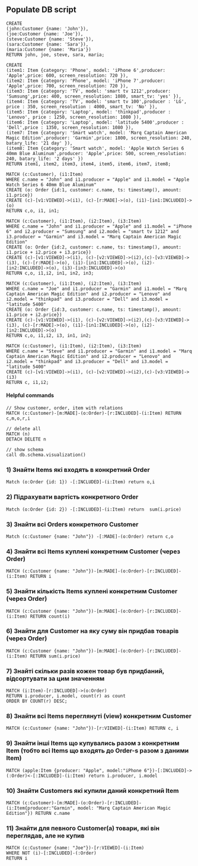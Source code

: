 ## Populate DB script

```shell
CREATE 
(john:Customer {name: 'John'}),
(joe:Customer {name: 'Joe'}),
(steve:Customer {name: 'Steve'}),
(sara:Customer {name: 'Sara'}),
(maria:Customer {name: 'Maria'})
RETURN john, joe, steve, sara, maria;

CREATE
(item1: Item {category: 'Phone', model: 'iPhone 6',producer: 'Apple',price: 600, screen_resolution: 720 }),
(item2: Item {category: 'Phone', model: 'iPhone 7',producer: 'Apple',price: 700, screen_resolution: 720 }),
(item3: Item {category: 'TV', model: 'smart tv 1212',producer: 'Sumsung',price: 400, screen_resolution: 1080, smart_tv: 'yes' }),
(item4: Item {category: 'TV', model: 'smart tv 100',producer : 'LG', price : 350, screen_resolution : 4000, smart_tv: 'No' }),
(item5: Item {category: 'Laptop', model: 'thinkpad',producer : 'Lenovo', price : 1250, screen_resolution: 1080 }),
(item6: Item {category: 'Laptop', model: 'latitude 5400',producer : 'Dell',price : 1350, screen_resolution: 1080 }),
(item7: Item {category: 'Smart watch', model: 'Marq Captain American Magic Edition',producer: 'Garmin',price: 1800, screen_resolution: 240, batary_life: '21 day' }),
(item8: Item {category: 'Smart watch', model: 'Apple Watch Series 6 40mm Blue Aluminum',producer: 'Apple',price: 500, screen_resolution: 240, batary_life: '2 days' })
RETURN item1, item2, item3, item4, item5, item6, item7, item8;

MATCH (c:Customer), (i1:Item)
WHERE c.name = "John" and i1.producer = "Apple" and i1.model = "Apple Watch Series 6 40mm Blue Aluminum"
CREATE (o: Order {id:1, customer: c.name, ts: timestamp(), amount: i1.price})
CREATE (c)-[v1:VIEWED]->(i1), (c)-[r:MADE]->(o), (i1)-[in1:INCLUDED]->(o)
RETURN c,o, i1, in1;

MATCH (c:Customer), (i1:Item), (i2:Item), (i3:Item) 
WHERE c.name = "John" and i1.producer = "Apple" and i1.model = "iPhone 6" and i2.producer = "Sumsung" and i2.model = "smart tv 1212" and i3.producer = "Garmin" and i3.model = "Marq Captain American Magic Edition"
CREATE (o: Order {id:2, customer: c.name, ts: timestamp(), amount: i1.price + i2.price + i3.price})
CREATE (c)-[v1:VIEWED]->(i1), (c)-[v2:VIEWED]->(i2),(c)-[v3:VIEWED]->(i3), (c)-[r:MADE]->(o), (i1)-[in1:INCLUDED]->(o), (i2)-[in2:INCLUDED]->(o), (i3)-[in3:INCLUDED]->(o)
RETURN c,o, i1,i2, in1, in2, in3;

MATCH (c:Customer), (i1:Item), (i2:Item), (i3:Item)
WHERE c.name = "Joe" and i1.producer = "Garmin" and i1.model = "Marq Captain American Magic Edition" and i2.producer = "Lenovo" and i2.model = "thinkpad" and i3.producer = "Dell" and i3.model = "latitude 5400"
CREATE (o: Order {id:3, customer: c.name, ts: timestamp(), amount: i1.price + i2.price})
CREATE (c)-[v1:VIEWED]->(i1), (c)-[v2:VIEWED]->(i2),(c)-[v3:VIEWED]->(i3), (c)-[r:MADE]->(o), (i1)-[in1:INCLUDED]->(o), (i2)-[in2:INCLUDED]->(o)
RETURN c,o, i1,i2, i3, in1, in2;

MATCH (c:Customer), (i1:Item), (i2:Item), (i3:Item)
WHERE c.name = "Steve" and i1.producer = "Garmin" and i1.model = "Marq Captain American Magic Edition" and i2.producer = "Lenovo" and i2.model = "thinkpad" and i3.producer = "Dell" and i3.model = "latitude 5400"
CREATE (c)-[v1:VIEWED]->(i1), (c)-[v2:VIEWED]->(i2),(c)-[v3:VIEWED]->(i3)
RETURN c, i1,i2;

```

#### Helpful commands
```shell
// Show customer, order, item with relations
MATCH (c:Customer)-[m:MADE]-(o:Order)-[r:INCLUDED]-(i:Item) RETURN c,m,o,r,i

// delete all
MATCH (n)
DETACH DELETE n

// show schema
call db.schema.visualization()
```
### 1) Знайти Items які входять в конкретний Order

```shell
Match (o:Order {id: 1}) -[:INCLUDED]-(i:Item) return o,i
```

### 2) Підрахувати вартість конкретного Order

```shell
Match (o:Order {id: 2}) -[:INCLUDED]-(i:Item) return  sum(i.price)
```

### 3) Знайти всі Orders конкретного Customer

```shell
Match (c:Customer {name: "John"}) -[:MADE]-(o:Order) return c,o
```

### 4) Знайти всі Items куплені конкретним Customer (через Order)

```shell
MATCH (c:Customer {name: "John"})-[m:MADE]-(o:Order)-[r:INCLUDED]-(i:Item) RETURN i
```

### 5) Знайти кількість Items куплені конкретним Customer (через Order)

```shell
MATCH (c:Customer {name: "John"})-[m:MADE]-(o:Order)-[r:INCLUDED]-(i:Item) RETURN count(i)
```

### 6) Знайти для Customer на яку суму він придбав товарів (через Order)

```shell
MATCH (c:Customer {name: "John"})-[m:MADE]-(o:Order)-[r:INCLUDED]-(i:Item) RETURN sum(i.price)
```

### 7) Знайті скільки разів кожен товар був придбаний, відсортувати за цим значенням

```shell
MATCH (i:Item)-[r:INCLUDED]->(o:Order)
RETURN i.producer, i.model, count(r) as count
ORDER BY COUNT(r) DESC;
```

### 8) Знайти всі Items переглянуті (view) конкретним Customer

```shell 
MATCH (c:Customer {name: "John"})-[r:VIEWED]-(i:Item) RETURN c, i
```

### 9) Знайти інші Items що купувались разом з конкретним Item (тобто всі Items що входять до Order-s разом з даними Item)

```shell
MATCH (apple:Item {producer: "Apple", model:"iPhone 6"})-[:INCLUDED]->(:Order)<-[:INCLUDED]-(i:Item) return i.producer, i.model
```


### 10) Знайти Customers які купили даний конкретний Item

```shell
MATCH (c:Customer)-[m:MADE]-(o:Order)-[r:INCLUDED]-(i:Item{producer:"Garmin", model: "Marq Captain American Magic Edition"}) RETURN c.name
```

### 11) Знайти для певного Customer(а) товари, які він переглядав, але не купив

```shell
MATCH (c:Customer {name: "Joe"})-[r:VIEWED]-(i:Item)
WHERE NOT (i)-[:INCLUDED]-(:Order)
RETURN i
```